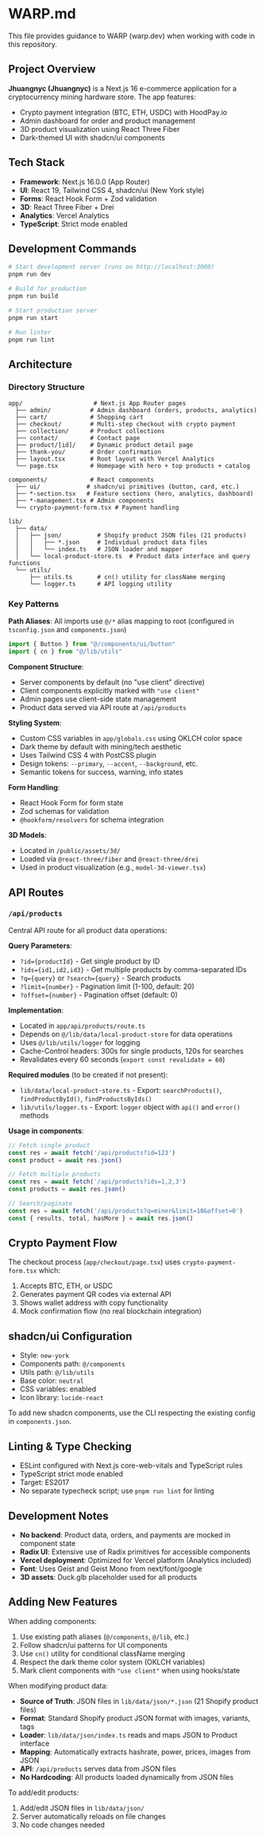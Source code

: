 # WARP.md

This file provides guidance to WARP (warp.dev) when working with code in this repository.

## Project Overview

**Jhuangnyc (Jhuangnyc)** is a Next.js 16 e-commerce application for a cryptocurrency mining hardware store. The app features:
- Crypto payment integration (BTC, ETH, USDC) with HoodPay.io
- Admin dashboard for order and product management
- 3D product visualization using React Three Fiber
- Dark-themed UI with shadcn/ui components

## Tech Stack

- **Framework**: Next.js 16.0.0 (App Router)
- **UI**: React 19, Tailwind CSS 4, shadcn/ui (New York style)
- **Forms**: React Hook Form + Zod validation
- **3D**: React Three Fiber + Drei
- **Analytics**: Vercel Analytics
- **TypeScript**: Strict mode enabled

## Development Commands

```bash
# Start development server (runs on http://localhost:3000)
pnpm run dev

# Build for production
pnpm run build

# Start production server
pnpm run start

# Run linter
pnpm run lint
```

## Architecture

### Directory Structure

```
app/                    # Next.js App Router pages
  ├── admin/           # Admin dashboard (orders, products, analytics)
  ├── cart/            # Shopping cart
  ├── checkout/        # Multi-step checkout with crypto payment
  ├── collection/      # Product collections
  ├── contact/         # Contact page
  ├── product/[id]/    # Dynamic product detail page
  ├── thank-you/       # Order confirmation
  ├── layout.tsx       # Root layout with Vercel Analytics
  └── page.tsx         # Homepage with hero + top products + catalog

components/            # React components
  ├── ui/             # shadcn/ui primitives (button, card, etc.)
  ├── *-section.tsx   # Feature sections (hero, analytics, dashboard)
  ├── *-management.tsx # Admin components
  └── crypto-payment-form.tsx # Payment handling

lib/
  ├── data/
  │   ├── json/          # Shopify product JSON files (21 products)
  │   │   ├── *.json     # Individual product data files
  │   │   └── index.ts   # JSON loader and mapper
  │   └── local-product-store.ts  # Product data interface and query functions
  └── utils/
      ├── utils.ts       # cn() utility for className merging
      └── logger.ts      # API logging utility
```

### Key Patterns

**Path Aliases**: All imports use `@/*` alias mapping to root (configured in `tsconfig.json` and `components.json`)

```typescript
import { Button } from "@/components/ui/button"
import { cn } from "@/lib/utils"
```

**Component Structure**: 
- Server components by default (no "use client" directive)
- Client components explicitly marked with `"use client"`
- Admin pages use client-side state management
- Product data served via API route at `/api/products`

**Styling System**:
- Custom CSS variables in `app/globals.css` using OKLCH color space
- Dark theme by default with mining/tech aesthetic
- Uses Tailwind CSS 4 with PostCSS plugin
- Design tokens: `--primary`, `--accent`, `--background`, etc.
- Semantic tokens for success, warning, info states

**Form Handling**: 
- React Hook Form for form state
- Zod schemas for validation
- `@hookform/resolvers` for schema integration

**3D Models**: 
- Located in `/public/assets/3d/`
- Loaded via `@react-three/fiber` and `@react-three/drei`
- Used in product visualization (e.g., `model-3d-viewer.tsx`)

## API Routes

### `/api/products`

Central API route for all product data operations:

**Query Parameters**:
- `?id={productId}` - Get single product by ID
- `?ids={id1,id2,id3}` - Get multiple products by comma-separated IDs
- `?q={query}` or `?search={query}` - Search products
- `?limit={number}` - Pagination limit (1-100, default: 20)
- `?offset={number}` - Pagination offset (default: 0)

**Implementation**:
- Located in `app/api/products/route.ts`
- Depends on `@/lib/data/local-product-store` for data operations
- Uses `@/lib/utils/logger` for logging
- Cache-Control headers: 300s for single products, 120s for searches
- Revalidates every 60 seconds (`export const revalidate = 60`)

**Required modules** (to be created if not present):
- `lib/data/local-product-store.ts` - Export: `searchProducts()`, `findProductById()`, `findProductsByIds()`
- `lib/utils/logger.ts` - Export: `logger` object with `api()` and `error()` methods

**Usage in components**:
```typescript
// Fetch single product
const res = await fetch('/api/products?id=123')
const product = await res.json()

// Fetch multiple products
const res = await fetch('/api/products?ids=1,2,3')
const products = await res.json()

// Search/paginate
const res = await fetch('/api/products?q=miner&limit=10&offset=0')
const { results, total, hasMore } = await res.json()
```

## Crypto Payment Flow

The checkout process (`app/checkout/page.tsx`) uses `crypto-payment-form.tsx` which:
1. Accepts BTC, ETH, or USDC
2. Generates payment QR codes via external API
3. Shows wallet address with copy functionality
4. Mock confirmation flow (no real blockchain integration)

## shadcn/ui Configuration

- Style: `new-york`
- Components path: `@/components`
- Utils path: `@/lib/utils`
- Base color: `neutral`
- CSS variables: enabled
- Icon library: `lucide-react`

To add new shadcn components, use the CLI respecting the existing config in `components.json`.

## Linting & Type Checking

- ESLint configured with Next.js core-web-vitals and TypeScript rules
- TypeScript strict mode enabled
- Target: ES2017
- No separate typecheck script; use `pnpm run lint` for linting

## Development Notes

- **No backend**: Product data, orders, and payments are mocked in component state
- **Radix UI**: Extensive use of Radix primitives for accessible components
- **Vercel deployment**: Optimized for Vercel platform (Analytics included)
- **Font**: Uses Geist and Geist Mono from next/font/google
- **3D assets**: Duck.glb placeholder used for all products

## Adding New Features

When adding components:
1. Use existing path aliases (`@/components`, `@/lib`, etc.)
2. Follow shadcn/ui patterns for UI components
3. Use `cn()` utility for conditional className merging
4. Respect the dark theme color system (OKLCH variables)
5. Mark client components with `"use client"` when using hooks/state

When modifying product data:
- **Source of Truth**: JSON files in `lib/data/json/*.json` (21 Shopify product files)
- **Format**: Standard Shopify product JSON format with images, variants, tags
- **Loader**: `lib/data/json/index.ts` reads and maps JSON to Product interface
- **Mapping**: Automatically extracts hashrate, power, prices, images from JSON
- **API**: `/api/products` serves data from JSON files
- **No Hardcoding**: All products loaded dynamically from JSON files

To add/edit products:
1. Add/edit JSON files in `lib/data/json/`
2. Server automatically reloads on file changes
3. No code changes needed
